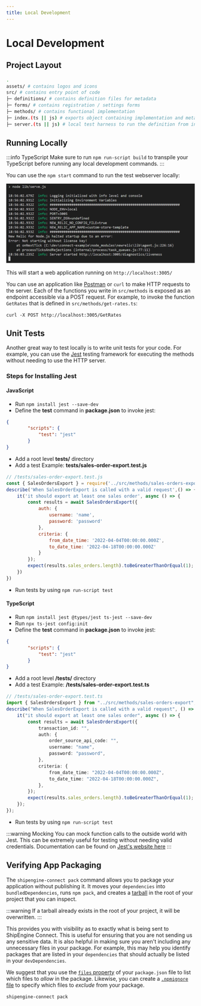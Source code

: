 ```yaml
---
title: Local Development
---
```


# Local Development

## Project Layout

```bash
.
assets/ # contains logos and icons
src/ # contains entry point of code
├─ definitions/ # contains definition files for metadata
├─ forms/ # contains registration / settings forms
├─ methods/ # contains functional implementation
├─ index.(ts || js) # exports object containing implementation and metadata definition
├─ server.(ts || js) # local test harness to run the definition from index as a web server
```

## Running Locally

:::info TypeScript
Make sure to run `npm run-script build` to transpile your TypeScript before running any local development commands.
:::

You can use the `npm start` command to run the test webserver locally:

![](./images/running-service-locally.png)

This will start a web application running on `http://localhost:3005/`

<!-- DEPRECATED: This endpoint is no longer supported, so removing this information from the website -->
<!-- From your browser you can go to `http://localhost:3005/docs` to see the OpenAPI
specification for your app.
![](./images/docs-endpoint.png) -->

You can use an application like [Postman](https://www.postman.com/) or `curl`
to make HTTP requests to the server. Each of the functions you write in
`src/methods` is exposed as an endpoint accessible via a POST request. For example,
to invoke the function `GetRates` that is defined in `src/methods/get-rates.ts`:

```
curl -X POST http://localhost:3005/GetRates
```

## Unit Tests

Another great way to test locally is to write unit tests for your code. For
example, you can use the [Jest](https://jestjs.io/) testing framework for
executing the methods without needing to use the HTTP server.

### Steps for Installing Jest

#### JavaScript

- Run `npm install jest --save-dev`
- Define the **test** command in **package.json** to invoke jest:

```JSON
{
        "scripts": {
            "test": "jest"
        }
}
```

- Add a root level **tests/** directory
- Add a test Example: **tests/sales-order-export.test.js**

```JavaScript
// /tests/sales-order-export.test.js
const { SalesOrdersExport } = require('../src/methods/sales-orders-export/index');
describe('When SalesOrderExport is called with a valid request',() => {
    it('it should export at least one sales order', async () => {
        const results = await SalesOrdersExport({
            auth: {
                username: 'name',
                password: 'password'
            },
            criteria: {
                from_date_time: '2022-04-04T00:00:00.000Z',
                to_date_time: '2022-04-18T00:00:00.000Z'
            }
        });
        expect(results.sales_orders.length).toBeGreaterThanOrEqual(1);
    })
})
```

- Run tests by using `npm run-script test`

#### TypeScript

- Run `npm install jest @types/jest ts-jest --save-dev`
- Run `npx ts-jest config:init`
- Define the **test** command in **package.json** to invoke jest:

```JSON
{
        "scripts": {
            "test": "jest"
        }
}
```

- Add a root level **/tests/** directory
- Add a test Example: **/tests/sales-order-export.test.ts**

```TypeScript
// /tests/sales-order-export.test.ts
import { SalesOrdersExport } from "../src/methods/sales-orders-export";
describe("When SalesOrderExport is called with a valid request", () => {
    it("it should export at least one sales order", async () => {
        const results = await SalesOrdersExport({
            transaction_id: "",
            auth: {
                order_source_api_code: "",
                username: "name",
                password: "password",
            },
            criteria: {
                from_date_time: "2022-04-04T00:00:00.000Z",
                to_date_time: "2022-04-18T00:00:00.000Z",
            },
        });
        expect(results.sales_orders.length).toBeGreaterThanOrEqual(1);
    });
});
```

- Run tests by using `npm run-script test`

:::warning Mocking
You can mock function calls to the outside world with Jest. This can be extremely useful for testing without needing valid credentials. Documentation can be found on [Jest's website here](https://jestjs.io/docs/mock-functions)
:::

## Verifying App Packaging

The `shipengine-connect pack` command allows you to package your application without
publishing it. It moves your `dependencies` into `bundledDependencies`, runs
`npm pack`, and creates a [tarball](<https://en.wikipedia.org/wiki/Tar_(computing)>)
in the root of your project that you can inspect.

:::warning
If a tarball already exists in the root of your project, it will be overwritten.
:::

This provides you with visibility as to exactly what is being sent to ShipEngine
Connect. This is useful for ensuring that you are not sending us any sensitive
data. It is also helpful in making sure you aren't including any unnecessary files
in your package. For example, this may help you identify packages that are listed
in your `dependencies` that should actually be listed in your `devDependencies`.

We suggest that you use the
[`files` property](https://docs.npmjs.com/files/package.json#files) of your
`package.json` file to list which files to _allow_ in the package. Likewise, you
can create a [`.npmignore` file](https://docs.npmjs.com/using-npm/developers.html#keeping-files-out-of-your-package)
to specify which files to _exclude_ from your package.

```
shipengine-connect pack
```
